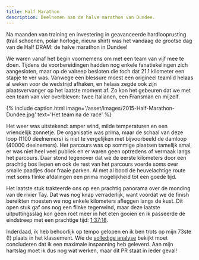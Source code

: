 ```yaml
---
title: Half Marathon
description: Deelnemen aan de halve marathon van Dundee.
---
```

[1]: http://www.chipresults.co.uk/individual.aspx?event=2015DRAMHalfMarathon&bib=726
[2]: https://flow.polar.com/training/analysis/138372820

Na maanden van training en investering in geavanceerde hardlooprusting (trail schoenen, polar horloge, nieuw shirt) was het vandaag de grootse dag van de Half DRAM: de halve marathon in Dundee!

<a name="more"></a>

We waren vanaf het begin voornemens om met een team van vijf mee te doen. Tijdens de voorbereidingen hadden nog enkele fanatiekelingen zich aangesloten, maar op de valreep besloten die toch dat 21.1 kilometer een stapje te ver was. Vanwege een blessure moest een origineel teamlid helaas al weken voor de wedstrijd afhaken, en helaas zegde ook zijn plaatsvervanger op het laatste moment af. Zo kon het gebeuren dat we met een team van vier overbleven: twee Italianen, een Fransman en mijzelf.

{% include caption.html
    image='/asset/images/2015-Half-Marathon-Dundee.jpg'
    text='Het team na de race'
%}

Het weer was uitstekend: amper wind, milde temperaturen en een vriendelijk zonnetje. De organisatie was prima, maar de schaal van deze loop (1100 deelnemers) is niet te vergelijken met bijvoorbeeld de damloop (40000 deelnemers). Het parcours was op sommige plaatsen tamelijk smal, er was niet heel veel publiek en er waren geen optredens of vermaak langs het parcours. Daar stond tegenover dat we de eerste kilometers door een prachtig bos liepen en ook de rest van het parcours voerde soms over smalle paadjes door fraaie parken. Al met al bood de heuvelachtige route met soms flinke afdalingen een prima mogelijkheid tot een goede tijd.

Het laatste stuk trakteerde ons op een prachtig panorama over de monding van de rivier Tay. Dat was nog knap verraderlijk, want voordat we de finish bereikten moesten we nog enkele kilometers afleggen langs de kust. Dit open stuk gaf ons nog een flinke tegenwind, maar deze laatste uitputtingsslag kon geen roet meer in het eten gooien en ik passeerde de eindstreep met een prachtige tijd: [1:37:18][1].

Inderdaad, ik heb behoorlijk op tempo gelopen en ik ben trots op mijn 73ste (!) plaats in het klassement. Wie de [volledige analyse][2] bekijkt moet concluderen dat ik een maximale inspanning heb geleverd. Aan mijn hartslag moet ik dus nog wat werken, maar dit PR staat in ieder geval!